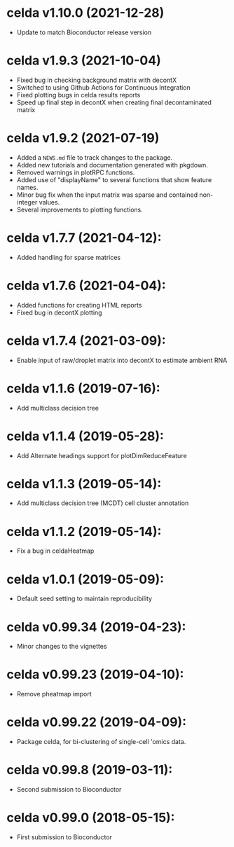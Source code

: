 # celda v1.10.0 (2021-12-28)

* Update to match Bioconductor release version

# celda v1.9.3 (2021-10-04)

* Fixed bug in checking background matrix with decontX
* Switched to using Github Actions for Continuous Integration
* Fixed plotting bugs in celda results reports
* Speed up final step in decontX when creating final decontaminated matrix

# celda v1.9.2 (2021-07-19)

* Added a `NEWS.md` file to track changes to the package.
* Added new tutorials and documentation generated with pkgdown.
* Removed warnings in plotRPC functions.
* Added use of "displayName" to several functions that show feature names. 
* Minor bug fix when the input matrix was sparse and contained non-integer values.
* Several improvements to plotting functions. 

# celda v1.7.7 (2021-04-12):

* Added handling for sparse matrices

# celda v1.7.6 (2021-04-04):

* Added functions for creating HTML reports
* Fixed bug in decontX plotting

# celda v1.7.4 (2021-03-09):

* Enable input of raw/droplet matrix into decontX to estimate ambient RNA

# celda v1.1.6 (2019-07-16):

* Add multiclass decision tree

# celda v1.1.4 (2019-05-28):

* Add Alternate headings support for plotDimReduceFeature

# celda v1.1.3 (2019-05-14):

* Add multiclass decision tree (MCDT) cell cluster annotation

# celda v1.1.2 (2019-05-14):

* Fix a bug in celdaHeatmap

# celda v1.0.1 (2019-05-09):

* Default seed setting to maintain reproducibility

# celda v0.99.34 (2019-04-23):

* Minor changes to the vignettes

# celda v0.99.23 (2019-04-10):

* Remove pheatmap import

# celda v0.99.22 (2019-04-09):

* Package celda, for bi-clustering of single-cell 'omics data.

# celda v0.99.8 (2019-03-11):

* Second submission to Bioconductor

# celda v0.99.0 (2018-05-15):

* First submission to Bioconductor
